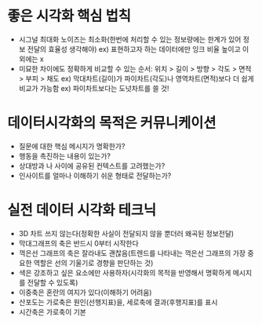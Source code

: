 # 좋은 시각화 핵심 법칙

* 시그널 최대화 노이즈는 최소화(한번에 처리할 수 있는 정보량에는 한계가 있어 정보 전달의 효율성 생각해야)
ex) 표현하고자 하는 데이터에만 잉크 비율 높이고 이외에는 x
* 미묘한 차이에도 정확하게 비교할 수 있는 순서: 위치 > 길이 > 방향 > 각도 > 면적 > 부피 > 채도
ex) 막대차트(길이)가 파이차트(각도)나 영역차트(면적)보다 더 쉽게 비교가 가능함
ex) 파이차트보다는 도넛차트를 쓸 것!

# 데이터시각화의 목적은 커뮤니케이션

* 질문에 대한 핵심 메시지가 명확한가?
* 행동을 촉진하는 내용이 있는가?
* 상대방과 나 사이에 공유된 컨텍스트를 고려했는가?
* 인사이트를 얼마나 이해하기 쉬운 형태로 전달하는가?

# 실전 데이터 시각화 테크닉

* 3D 차트 쓰지 않는다(정확한 사실이 전달되지 않을 뿐더러 왜곡된 정보전달)
* 막대그래프의 축은 반드시 0부터 시작한다
* 꺽은선 그래프의 축은 잘라내도 괜찮음(트렌드를 나타내는 꺽은선 그래프의 가장 중요한 역할은 선의 기울기로 경향을 판단하는 것)
* 색은 강조하고 싶은 요소에만 사용하자(시각화의 목적을 반영해서 명확하게 메시지를 전달할 수 있도록)
* 이중축은 혼란의 여지가 있다(이해하기 어려움)
* 산포도는 가로축은 원인(선행지표)을, 세로축에 결과(후행지표)를 표시
* 시간축은 가로축이 기본

